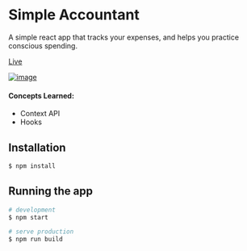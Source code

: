 # Simple Accountant

A simple react app that tracks your expenses, and helps you practice conscious spending.

[Live](https://simple-accountant.herokuapp.com/)

[![image](https://user-images.githubusercontent.com/22884683/69247768-ffbe8300-0bd0-11ea-9074-08fe6bafd399.png)](https://simple-accountant.herokuapp.com/)

#### Concepts Learned:

- Context API
- Hooks

## Installation

```bash
$ npm install
```

## Running the app

```bash
# development
$ npm start

# serve production
$ npm run build
```
